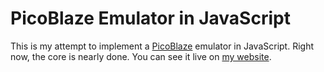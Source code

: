 # PicoBlaze Emulator in JavaScript

This is my attempt to implement a [PicoBlaze](https://en.wikipedia.org/wiki/PicoBlaze) emulator in JavaScript. Right now, the core is nearly done. You can see it live on [my website](https://flatassembler.github.io/PicoBlaze/PicoBlaze.html).
